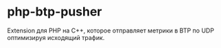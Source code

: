# php-btp-pusher

 Extension для PHP на C++, которое отправляет метрики в BTP по UDP оптимизируя исходящий трафик.